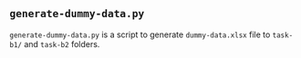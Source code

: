 
## `generate-dummy-data.py` 
`generate-dummy-data.py` is a script to generate `dummy-data.xlsx` file to `task-b1/` and `task-b2` folders.
